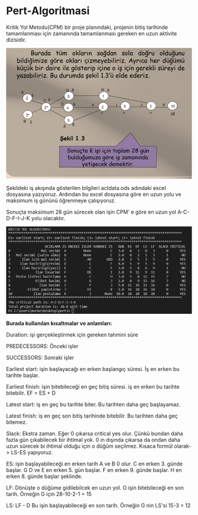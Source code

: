 # Pert-Algoritmasi
Kritik Yol Metodu(CPM) bir proje planındaki, projenin bitiş tarihinde tamamlanması için zamanında tamamlanması gereken en uzun aktivite dizisidir.


![](images/ornek-photo.png)

Şekildeki iş akışında gösterilen bilgileri actdata.ods adındaki excel dosyasına yazıyoruz. Ardından bu excel dosyasına göre en uzun yolu ve maksimum iş gününü öğrenmeye çalışıyoruz.

Sonuçta maksimum 28 gün sürecek olan işin CPM' e göre en uzun yol A-C-D-F-I-J-K  yolu olacaktır.

![](images/cozum.png)

**Burada kullanılan kısaltmalar ve anlamları:**

Duration: işi gerçekleştirmek için gereken tahmini süre

PREDECESSORS: Önceki işler

SUCCESSORS: Sonraki işler

Earliest start: işin başlayacağı en erken başlangıç süresi. İş en erken bu tarihte başlar.

Earliest finish: işin bitebileceği en geç bitiş süresi. iş en erken bu tarihte bitebilir. EF = ES + D

Latest start: iş en geç bu tarihte biter. Bu tarihten daha geç başlayamaz.

Latest finish: iş en geç son bitiş tarihinde bitebilir. Bu tarihten daha geç bitemez.

Slack: Ekstra zaman. Eğer 0 çıkarsa critical yes olur. Çünkü bundan daha fazla gün çıkabilecek bir ihtimal yok. 0 ın dışında çıkarsa da ondan daha uzun sürecek bi ihtimal olduğu için o düğüm seçilmez. Kısaca formül olarak-> LS-ES yapıyoruz.

ES: işin başlayabileceği en erken tarih A ve B 0 olur. C en erken 3. günde başlar. G D ve E en erken 5. gün başlar. F en erken 9. günde başlar. H en erken 8. günde başlar şeklinde.

LF: Dönüşte o düğüme gidilebilcek en uzun yol. O işin bitebileceği en son tarih. Örneğin G için 28-10-2-1 = 15 

LS: LF - D     Bu işin başlayabileceği en son tarih. Örneğin G nin LS'si 15-3 = 12 
